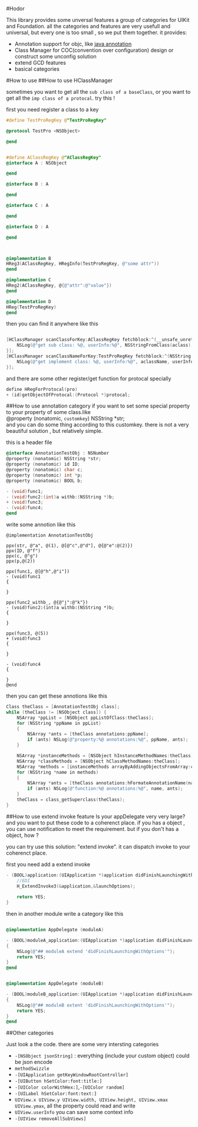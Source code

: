 #Hodor

This library provides some unversal features a group of categories for UIKit and Foundation. all the categories and features are very usefull and universal, but every one is too small , so we put them together.
it provides:  
* Annotation support for objc, like [java annotation](https://en.wikipedia.org/wiki/Java_annotation)  
* Class Manager for COC(convention over configuration) design or construct some unconfig solution  
* extend GCD features  
* basical categories 

#How to use
##How to use HClassManager

sometimes you want to get all the `sub class of a baseClass`, or you want to get all the `imp class of a protocal`. try this !

first you need register a class to a key

```objective-c   
#define TestProRegKey @"TestProRegKey"

@protocol TestPro <NSObject>

@end


#define AClassRegKey @"AClassRegKey"
@interface A : NSObject

@end

@interface B : A

@end

@interface C : A

@end

@interface D : A

@end



@implementation B
HReg3(AClassRegKey, HRegInfo(TestProRegKey, @"some attr"))
@end

@implementation C
HReg2(AClassRegKey, @{@"attr":@"value"})
@end

@implementation D
HReg(TestProRegKey)
@end

```

then you can find it anywhere like this  
```objective-c  

[HClassManager scanClassForKey:AClassRegKey fetchblock:^(__unsafe_unretained Class aclass, id userInfo) {
	NSLog(@"get sub class: %@, userInfo:%@", NSStringFromClass(aclass), userInfo);
}];
[HClassManager scanClassNameForKey:TestProRegKey fetchblock:^(NSString *aclassName, id userInfo) {
	NSLog(@"get implement class: %@, userInfo:%@", aclassName, userInfo);
}];            
```
and there are some other register/get function for protocal specially
```objective-c  
define HRegForProtocal(pro)
+ (id)getObjectOfProtocal:(Protocol *)protocal;
```


##How to use annotation category
if you want to set some special property to your property of some class.like  
@property (nonatomic, `customkey`) NSString *str;  
and you can do some thing according to this customkey.
there is not a very beautiful solution , but relatively simple.

this is a header file
```objective-c   
@interface AnnotationTestObj : NSNumber
@property (nonatomic) NSString *str;
@property (nonatomic) id ID;
@property (nonatomic) char c;
@property (nonatomic) int *p;
@property (nonatomic) BOOL b;

- (void)func1;
- (void)func2:(int)a withb:(NSString *)b;
+ (void)func3;
- (void)func4;
@end

```
write some annotion like this
```
@implementation AnnotationTestObj

ppx(str, @"a", @(1), @[@"c",@"d"], @{@"e":@(2)})
ppx(ID, @"f")
ppx(c, @"g")
ppx(p,@(2))

ppx(func1, @[@"h",@"i"])
- (void)func1
{
    
}

ppx(func2_withb_, @{@"j":@"k"})
- (void)func2:(int)a withb:(NSString *)b;
{
    
}

ppx(func3, @(5))
+ (void)func3
{
    
}

- (void)func4
{
    
}
@end
```

then you can get these annotions like this

```objective-c 
Class theClass = [AnnotationTestObj class];
while (theClass != [NSObject class]) {
    NSArray *ppList = [NSObject ppListOfClass:theClass];
    for (NSString *ppName in ppList)
    {
        NSArray *ants = [theClass annotations:ppName];
        if (ants) NSLog(@"property:%@ annotations:%@", ppName, ants);
    }

    NSArray *instanceMethods = [NSObject hInstanceMethodNames:theClass];
    NSArray *classMethods = [NSObject hClassMethodNames:theClass];
    NSArray *methods = [instanceMethods arrayByAddingObjectsFromArray:classMethods];
    for (NSString *name in methods)
    {
        NSArray *ants = [theClass annotations:hFormateAnnotationName(name)];
        if (ants) NSLog(@"function:%@ annotations:%@", name, ants);
    }
    theClass = class_getSuperclass(theClass);
}
```

##How to use extend invoke feature
Is your appDelegate very very large? and you want to put these code to a coherenct place. if you has a object , you can use notification to meet the requirement. but if you don't has a object, how ?

you can try use this solution: "extend invoke". it can dispatch invoke to your coherenct place.

first you need add a extend invoke

```objective-c
- (BOOL)application:(UIApplication *)application didFinishLaunchingWithOptions:(NSDictionary *)launchOptions {
    //EDI
    H_ExtendInvoke3(&application,&launchOptions);
    
    return YES;
}

```


then in another module write a category like this
```objective-c

@implementation AppDelegate (moduleA)

- (BOOL)moduleA_application:(UIApplication *)application didFinishLaunchingWithOptions:(NSDictionary *)launchOptions
{
    NSLog(@"## moduleA extend 'didFinishLaunchingWithOptions'");
    return YES;
}
@end


@implementation AppDelegate (moduleB)

- (BOOL)moduleB_application:(UIApplication *)application didFinishLaunchingWithOptions:(NSDictionary *)launchOptions
{
    NSLog(@"## moduleB extent 'didFinishLaunchingWithOptions'");
    return YES;
}
@end

```

##Other categories

Just look a the code. there are some very intersting categories
* `-[NSObject jsonString]` : everything (include your custom object) could be json encode  
* `methodSwizzle`  
* `-[UIApplication getKeyWindowRootController]`  
* `-[UIButton hSetColor:font:title:]`  
* `-[UIColor colorWithHex:]`,`-[UIColor random]`  
* `-[UILabel hSetColor:font:text:]`   
* `UIView.x UIView.y UIView.width, UIView.height, UIView.xmax UIView.ymax`, all the property could read and write  
* `UIView.userInfo` you can save some context info
* `-[UIView removeAllSubViews]`